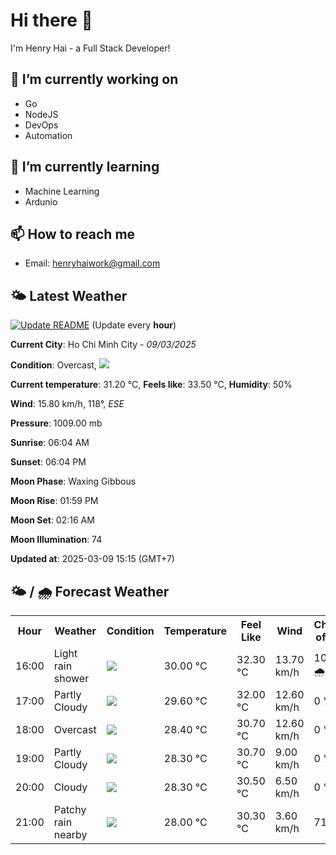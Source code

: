 # Hi there 👋

I'm Henry Hai - a Full Stack Developer!

## 🔭 I’m currently working on

- Go
- NodeJS
- DevOps
- Automation

## 🌱 I’m currently learning

- Machine Learning
- Ardunio

## 📫 How to reach me

- Email: <henryhaiwork@gmail.com>

## 🌤️ Latest Weather
[![Update README](https://github.com/henry0hai/henry0hai/actions/workflows/udpateReadme.yml/badge.svg)](https://github.com/henry0hai/henry0hai/actions/workflows/udpateReadme.yml)
(Update every **hour**)
<!-- CURRENT_WEATHER:START -->
**Current City**: Ho Chi Minh City - *09/03/2025*

**Condition**: Overcast, <img src="https://cdn.weatherapi.com/weather/64x64/day/122.png"/>

**Current temperature**: 31.20 °C, **Feels like**: 33.50 °C, **Humidity**: 50%

**Wind**: 15.80 km/h, 118°, *ESE*

**Pressure**: 1009.00 mb

**Sunrise**: 06:04 AM

**Sunset**: 06:04 PM

**Moon Phase**: Waxing Gibbous

**Moon Rise**: 01:59 PM

**Moon Set**: 02:16 AM

**Moon Illumination**: 74

**Updated at**: 2025-03-09 15:15 (GMT+7)<!-- CURRENT_WEATHER:END -->

## 🌤️ / 🌧️ Forecast Weather
<!-- FORECAST_WEATHER:START -->
<table>
		<tr>
			<th>Hour</th>
			<th>Weather</th>
			<th>Condition</th>
			<th>Temperature</th>
			<th>Feel Like</th>
			<th>Wind</th>
			<th>Chance of Rain</th>
		</tr>
				<tr>
					<td>16:00</td>
					<td>Light rain shower</td>
					<td><img src='https://cdn.weatherapi.com/weather/64x64/day/353.png'/></td>
					<td>30.00 °C</td>
					<td>32.30 °C</td>
					<td>13.70 km/h</td>
					<td>100 % 🌧️</td>
				</tr>
				<tr>
					<td>17:00</td>
					<td>Partly Cloudy </td>
					<td><img src='https://cdn.weatherapi.com/weather/64x64/day/116.png'/></td>
					<td>29.60 °C</td>
					<td>32.00 °C</td>
					<td>12.60 km/h</td>
					<td>0 %</td>
				</tr>
				<tr>
					<td>18:00</td>
					<td>Overcast </td>
					<td><img src='https://cdn.weatherapi.com/weather/64x64/day/122.png'/></td>
					<td>28.40 °C</td>
					<td>30.70 °C</td>
					<td>12.60 km/h</td>
					<td>0 %</td>
				</tr>
				<tr>
					<td>19:00</td>
					<td>Partly Cloudy </td>
					<td><img src='https://cdn.weatherapi.com/weather/64x64/night/116.png'/></td>
					<td>28.30 °C</td>
					<td>30.70 °C</td>
					<td>9.00 km/h</td>
					<td>0 %</td>
				</tr>
				<tr>
					<td>20:00</td>
					<td>Cloudy </td>
					<td><img src='https://cdn.weatherapi.com/weather/64x64/night/119.png'/></td>
					<td>28.30 °C</td>
					<td>30.50 °C</td>
					<td>6.50 km/h</td>
					<td>0 %</td>
				</tr>
				<tr>
					<td>21:00</td>
					<td>Patchy rain nearby</td>
					<td><img src='https://cdn.weatherapi.com/weather/64x64/night/176.png'/></td>
					<td>28.00 °C</td>
					<td>30.30 °C</td>
					<td>3.60 km/h</td>
					<td>71 %</td>
				</tr>
</table>
<!-- FORECAST_WEATHER:END -->
